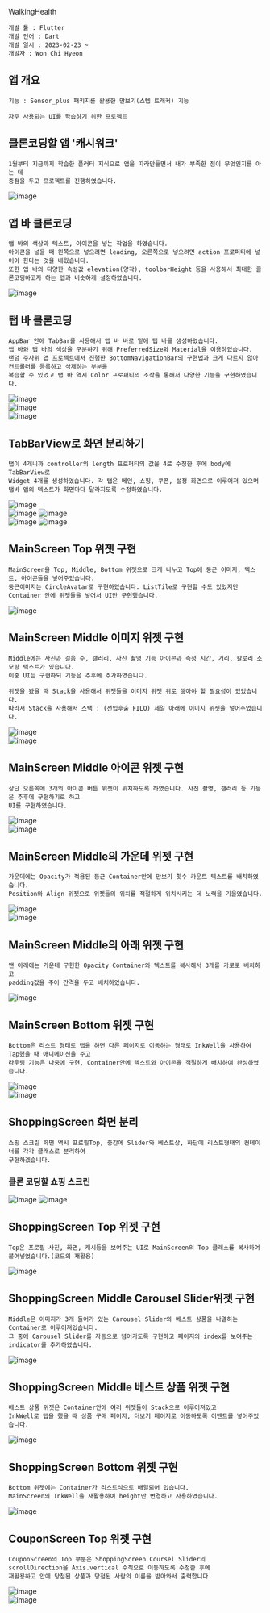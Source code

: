 WalkingHealth
```
개발 툴 : Flutter
개발 언어 : Dart
개발 일시 : 2023-02-23 ~
개발자 : Won Chi Hyeon
```

## 앱 개요
```
기능 : Sensor_plus 패키지를 활용한 만보기(스텝 트래커) 기능

자주 사용되는 UI를 학습하기 위한 프로젝트
```

## 클론코딩할 앱 '캐시워크'
```
1월부터 지금까지 학습한 플러터 지식으로 앱을 따라만들면서 내가 부족한 점이 무엇인지를 아는 데 
중점을 두고 프로젝트를 진행하였습니다.
```
![image](https://user-images.githubusercontent.com/58906858/220822339-35d5c360-e6a9-4030-91b9-628c55fd80c5.png)

## 앱 바 클론코딩
```
앱 바의 색상과 텍스트, 아이콘을 넣는 작업을 하였습니다.
아이콘을 넣을 때 왼쪽으로 넣으려면 leading, 오른쪽으로 넣으려면 action 프로퍼티에 넣어야 한다는 것을 배웠습니다.
또한 앱 바의 다양한 속성값 elevation(양각), toolbarHeight 등을 사용해서 최대한 클론코딩하고자 하는 앱과 비슷하게 설정하였습니다.
```
![image](https://user-images.githubusercontent.com/58906858/220824417-5de1a641-c1a8-44a9-b271-7c5553a4713e.png)

## 탭 바 클론코딩
```
AppBar 안에 TabBar를 사용해서 앱 바 바로 밑에 탭 바를 생성하였습니다.
앱 바와 탭 바의 색상을 구분하기 위해 PreferredSize와 Material을 이용하였습니다.
랜덤 주사위 앱 프로젝트에서 진행한 BottomNavigationBar의 구현법과 크게 다르지 않아 컨트롤러를 등록하고 삭제하는 부분을
복습할 수 있었고 탭 바 역시 Color 프로퍼티의 조작을 통해서 다양한 기능을 구현하였습니다.
```
![image](https://user-images.githubusercontent.com/58906858/220828492-1825be07-33ba-4f7d-b761-6211a1a35fb5.png)      
![image](https://user-images.githubusercontent.com/58906858/220828517-5459b44d-eacd-48d6-a6eb-5dd849a3c093.png)   
![image](https://user-images.githubusercontent.com/58906858/220829946-e3505e6b-dd5a-427b-bb4e-8f92ae9483ff.png)

## TabBarView로 화면 분리하기
```
탭이 4개니까 controller의 length 프로퍼티의 값을 4로 수정한 후에 body에 TabBarView로
Widget 4개를 생성하였습니다. 각 탭은 메인, 쇼핑, 쿠폰, 설정 화면으로 이루어져 있으며
탭바 앱의 텍스트가 화면마다 달라지도록 수정하였습니다.
```
![image](https://user-images.githubusercontent.com/58906858/220835086-0b209e47-db1c-48db-8b50-2245630d5752.png)   
![image](https://user-images.githubusercontent.com/58906858/220835103-d496ca63-3b31-473a-907d-bdba54c9a117.png)
![image](https://user-images.githubusercontent.com/58906858/220835267-04735b4c-1025-48c8-9bc5-cc262c653e19.png)   
![image](https://user-images.githubusercontent.com/58906858/220835138-ea99ab3c-322d-4082-94a8-78421d39d661.png)
![image](https://user-images.githubusercontent.com/58906858/220835149-11d53786-9380-4b60-ba86-18e8caa83ba4.png)

## MainScreen Top 위젯 구현
```
MainScreen을 Top, Middle, Bottom 위젯으로 크게 나누고 Top에 둥근 이미지, 텍스트, 아이콘들을 넣어주었습니다.
둥근이미지는 CircleAvatar로 구현하였습니다. ListTile로 구현할 수도 있었지만 Container 안에 위젯들을 넣어서 UI만 구현했습니다.
```
![image](https://user-images.githubusercontent.com/58906858/220976619-2ea94782-5bb7-4837-b8eb-f887b25a5585.png)

## MainScreen Middle 이미지 위젯 구현
```
Middle에는 사진과 걸음 수, 갤러리, 사진 촬영 기능 아이콘과 측정 시간, 거리, 칼로리 소모량 텍스트가 있습니다.
이중 UI는 구현하되 기능은 추후에 추가하였습니다.

위젯을 봤을 때 Stack을 사용해서 위젯들을 이미지 위젯 위로 쌓아야 할 필요성이 있었습니다.
따라서 Stack을 사용해서 스택 : (선입후출 FILO) 제일 아래에 이미지 위젯을 넣어주었습니다.
```
![image](https://user-images.githubusercontent.com/58906858/221351224-8e2be125-6151-492e-b31c-5cf001b20fec.png)   
![image](https://user-images.githubusercontent.com/58906858/221351158-602be2a8-b3ff-4587-a266-e1fb13ea4b67.png)

## MainScreen Middle 아이콘 위젯 구현
```
상단 오른쪽에 3개의 아이콘 버튼 위젯이 위치하도록 하였습니다. 사진 촬영, 갤러리 등 기능은 추후에 구현하기로 하고
UI를 구현하였습니다.
```
![image](https://user-images.githubusercontent.com/58906858/221351556-ee7b3786-7c14-4db1-9163-6a8b6f5ab9c1.png)   
![image](https://user-images.githubusercontent.com/58906858/221351542-2a990ba8-a79a-45d0-9eaf-4b25322577f7.png)

## MainScreen Middle의 가운데 위젯 구현
```
가운데에는 Opacity가 적용된 둥근 Container안에 만보기 횟수 카운트 텍스트를 배치하였습니다.
Position와 Align 위젯으로 위젯들의 위치를 적절하게 위치시키는 데 노력을 기울였습니다.
```
![image](https://user-images.githubusercontent.com/58906858/221352141-803a5338-f412-4720-ae31-a56489e546d7.png)   
![image](https://user-images.githubusercontent.com/58906858/221352149-f0011aba-a1b2-47d1-8dc9-012440ca8e91.png)

## MainScreen Middle의 아래 위젯 구현
```
맨 아래에는 가운데 구현한 Opacity Container와 텍스트를 복사해서 3개를 가로로 배치하고 
padding값을 주어 간격을 두고 배치하였습니다.
```
![image](https://user-images.githubusercontent.com/58906858/221352410-595ba5d0-e43d-4e3b-9599-cca31aadc2d5.png)

## MainScreen Bottom 위젯 구현
```
Bottom은 리스트 형태로 탭을 하면 다른 페이지로 이동하는 형태로 InkWell을 사용하여 Tap했을 때 애니메이션을 주고
라우팅 기능은 나중에 구현, Container안에 텍스트와 아이콘을 적절하게 배치하여 완성하였습니다.
```
![image](https://user-images.githubusercontent.com/58906858/221356206-42918ebf-5e7a-457b-af8c-ff2bdd8ff182.png)   
![image](https://user-images.githubusercontent.com/58906858/221356171-9ee58815-c8bf-47b6-9f62-21bb8586175d.png)

## ShoppingScreen 화면 분리
```
쇼핑 스크린 화면 역시 프로필Top, 중간에 Slider와 베스트상, 하단에 리스트형태의 컨테이너를 각각 클래스로 분리하여
구현하겠습니다.
```

### 클론 코딩할 쇼핑 스크린
![image](https://user-images.githubusercontent.com/58906858/221391147-45791059-797e-48de-b4b1-0b31b7bc840c.png)
![image](https://user-images.githubusercontent.com/58906858/221487352-2a6298fb-1454-402b-9b3c-c800a4c514f9.png)


## ShoppingScreen Top 위젯 구현
```
Top은 프로필 사진, 화면, 캐시등을 보여주는 UI로 MainScreen의 Top 클래스를 복사하여 붙여넣었습니다.(코드의 재활용)
```
![image](https://user-images.githubusercontent.com/58906858/221391351-00361314-62dc-4379-bc53-73224a06bbb6.png)

## ShoppingScreen Middle Carousel Slider위젯 구현
```
Middle은 이미지가 3개 들어가 있는 Carousel Slider와 베스트 상품을 나열하는 Container로 이루어져있습니다.
그 중에 Carousel Slider를 자동으로 넘어가도록 구현하고 페이지의 index를 보여주는 indicator를 추가하였습니다.
```
![image](https://user-images.githubusercontent.com/58906858/221393428-2abda5b7-77be-4a0b-890e-6e7ce2637207.png)

## ShoppingScreen Middle 베스트 상품 위젯 구현
```
베스트 상품 위젯은 Container안에 여러 위젯들이 Stack으로 이루어져있고
InkWell로 탭을 했을 때 상품 구매 페이지, 더보기 페이지로 이동하도록 이벤트를 넣어주었습니다.
```
![image](https://user-images.githubusercontent.com/58906858/221482941-43cc9328-fa3b-4ca5-9b23-c7b893f933ae.png)

## ShoppingScreen Bottom 위젯 구현
```
Bottom 위젯에는 Container가 리스트식으로 배열되어 있습니다.
MainScreen의 InkWell을 재활용하여 height만 변경하고 사용하였습니다.
```
![image](https://user-images.githubusercontent.com/58906858/221487029-df783738-566f-43db-a4a4-9440c61e2629.png)

## CouponScreen Top 위젯 구현
```
CouponScreen의 Top 부분은 ShoppingScreen Coursel Slider의 scrollDirection을 Axis.vertical 수직으로 이동하도록 수정한 후에
재활용하고 안에 당첨된 상품과 당첨된 사람의 이름을 받아와서 출력합니다.
```
![image](https://user-images.githubusercontent.com/58906858/221755714-40cb90a9-8ea3-491b-ac30-e1c9a6324fd6.png)   
![image](https://user-images.githubusercontent.com/58906858/221755641-7e2c1910-d174-48c1-84fe-8f41b4d5bf8c.png)

